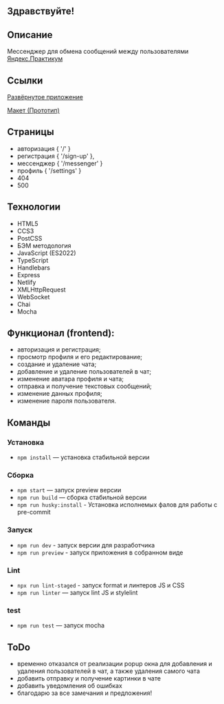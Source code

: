 ## Здравствуйте!

## Описание
Мессенджер для обмена сообщений между пользователями [Яндекс.Практикум](https://practicum.yandex.ru/)

## Ссылки
[Развёрнутое приложение](https://ratanov.netlify.app/)

[Макет (Прототип)](https://www.figma.com/file/jF5fFFzgGOxQeB4CmKWTiE/Chat_external_link?type=design&node-id=0-1&mode=design&t=VHAhC8SYMZvrH8J0-0)

## Страницы
- авторизация { '/' }
- регистрация { '/sign-up' },
- мессенджер { '/messenger' }
- профиль { '/settings' }
- 404
- 500

## Технологии
- HTML5
- CCS3
- PostCSS
- БЭМ методология 
- JavaScript (ES2022)
- TypeScript
- Handlebars
- Express
- Netlify
- XMLHttpRequest
- WebSocket
- Chai
- Mocha

## Функционал (frontend):
- авторизация и регистрация;
- просмотр профиля и его редактирование;
- создание и удаление чата;
- добавление и удаление пользователей в чат;
- изменение аватара профиля и чата;
- отправка и получение текстовых сообщений;
- изменение данных профиля;
- изменение пароля пользователя.

## Команды

### Установка

- `npm install` — установка стабильной версии

### Сборка

- `npm start` — запуск preview версии 
- `npm run build` — сборка стабильной версии
- `npm run husky:install` - Установка исполнемых фалов для работы с pre-commit

### Запуск

- `npm run dev` - запуск версии для разработчика
- `npm run preview` - запуск приложения в собранном виде

### Lint

- `npx run lint-staged` - запуск format и линтеров JS и CSS
- `npm run linter` — запуск lint JS и stylelint

### test
- `npm run test` — запуск mocha

## ToDo
- временно отказался от реализации popup окна для добавления и удаления пользователей в чат, а также удаления самого чата
- добавить отправку и получение картинки в чате
- добавить уведомления об ошибках
- благодарю за все замечания и предложения!
